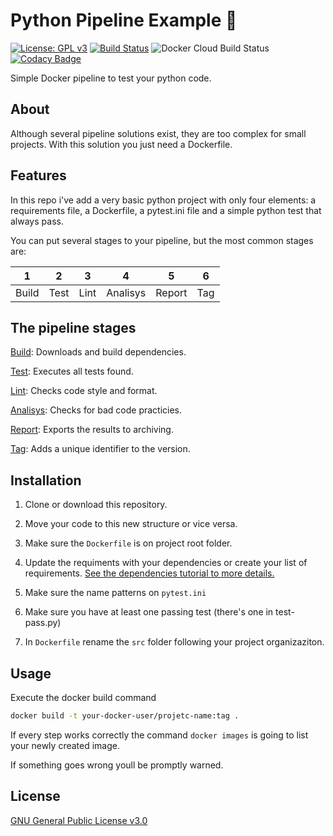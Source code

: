 # Python Pipeline Example 🐍

[![License: GPL v3](https://img.shields.io/badge/License-GPLv3-blue.svg)](https://www.gnu.org/licenses/gpl-3.0)
[![Build Status](https://travis-ci.com/edumco/python-pipeline-example.svg?branch=master)](https://travis-ci.com/edumco/python-pipeline-example)
![Docker Cloud Build Status](https://img.shields.io/docker/cloud/build/edumco/python-pipeline-example)
[![Codacy Badge](https://api.codacy.com/project/badge/Grade/4c67f0e9fbd14497be3a2aaca064a6dc)](https://www.codacy.com/manual/edumco/python-pipeline-example?utm_source=github.com&amp;utm_medium=referral&amp;utm_content=edumco/python-pipeline-example&amp;utm_campaign=Badge_Grade)

Simple Docker pipeline to test your python code.

## About

Although several pipeline solutions exist, they are too complex for small projects. With this solution you just need a Dockerfile.

## Features

In this repo i've add a very basic python project with only four elements: a requirements file, a Dockerfile, a pytest.ini file and a simple python test that always pass.

You can put several stages to your pipeline, but the most common stages are:

| 1     | 2    | 3    | 4        | 5      | 6   |
| ----- | ---- | ---- | -------- | ------ | --- |
| Build | Test | Lint | Analisys | Report | Tag |

## The pipeline stages

[Build](pipeline/dependencies.md): Downloads and build dependencies.

[Test](pipeline/tests.md): Executes all tests found.

[Lint](pipeline/lint.md): Checks code style and format.

[Analisys](pipeline/static-analisys.md): Checks for bad code practicies.

[Report](pipeline/reports.md): Exports the results to archiving.

[Tag](pipeline/tagging.md): Adds a unique identifier to the version.

## Installation

1. Clone or download this repository.

2. Move your code to this new structure or vice versa.

3. Make sure the `Dockerfile` is on project root folder.

4. Update the requiments with your dependencies or create your list of requirements. [See the dependencies tutorial to more details.](pipeline/dependencies.md)

5. Make sure the name patterns on `pytest.ini`

6. Make sure you have at least one passing test (there's one in test-pass.py)

7. In `Dockerfile` rename the `src` folder following your project organizaziton.

## Usage

Execute the docker build command

```bash
docker build -t your-docker-user/projetc-name:tag .
```

If every step works correctly the command `docker images` is going to list your newly created image.

If something goes wrong youll be promptly warned.

## License

[GNU General Public License v3.0](LICENSE)
